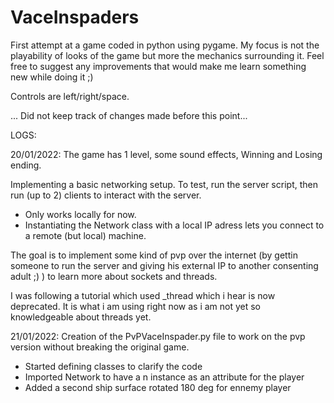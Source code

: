 # VaceInspaders

First attempt at a game coded in python using pygame.
My focus is not the playability of looks of the game but more the mechanics surrounding it.
Feel free to suggest any improvements that would make me learn something new while doing it ;)

Controls are left/right/space.

... Did not keep track of changes made before this point...

LOGS:

20/01/2022:
The game has 1 level, some sound effects, Winning and Losing ending.

Implementing a basic networking setup. To test, run the server script, then run (up to 2) clients to interact with the server.

- Only works locally for now.
- Instantiating the Network class with a local IP adress lets you connect to a remote (but local) machine.

The goal is to implement some kind of pvp over the internet (by gettin someone to run the server and giving his external IP to another consenting adult ;) ) to learn more about sockets and threads.

I was following a tutorial which used _thread which i hear is now deprecated. It is what i am using right now as i am not yet so knowledgeable about threads yet.


21/01/2022:
Creation of the PvPVaceInspader.py file to work on the pvp version without breaking the original game.

- Started defining classes to clarify the code
- Imported Network to have a n instance as an attribute for the player
- Added a second ship surface rotated 180 deg for ennemy player
